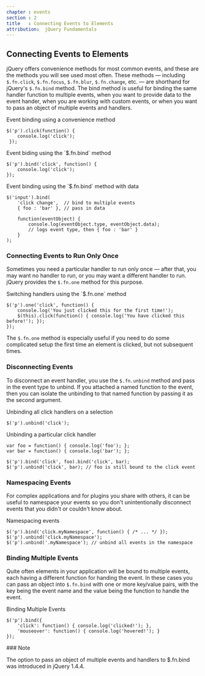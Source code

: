 ```yaml
---
chapter : events
section : 2
title   : Connecting Events to Elements
attribution:  jQuery Fundamentals
---
```

## Connecting Events to Elements

jQuery offers convenience methods for most common events, and these are the methods you will see used most often. 
These methods — including `$.fn.click`, `$.fn.focus`, `$.fn.blur`, `$.fn.change`, etc. — are shorthand for jQuery's `$.fn.bind` method. 
The bind method is useful for binding the same handler function to multiple events, when you want to provide data to the event hander, when you are working with custom events, or when you want to pass an object of multiple events and handlers.

<div class="example" markdown="1">
Event binding using a convenience method

    $('p').click(function() {
        console.log('click');
     });
</div>

<div class="example" markdown="1">
Event biding using the `$.fn.bind` method

    $('p').bind('click', function() {
        console.log('click');
    });
</div>

<div class="example" markdown="1">
Event binding using the `$.fn.bind` method with data

    $('input').bind(
        'click change',  // bind to multiple events
        { foo : 'bar' }, // pass in data
    
        function(eventObject) {
            console.log(eventObject.type, eventObject.data);
            // logs event type, then { foo : 'bar' }
        }
    );
</div>

### Connecting Events to Run Only Once

Sometimes you need a particular handler to run only once — after that, you may want no handler to run, or you may want a different handler to run. 
jQuery provides the `$.fn.one` method for this purpose.

<div class="example" markdown="1">
Switching handlers using the `$.fn.one` method

    $('p').one('click', function() {
        console.log('You just clicked this for the first time!');
        $(this).click(function() { console.log('You have clicked this before!'); });
    });
</div>

The `$.fn.one` method is especially useful if you need to do some complicated setup the first time an element is clicked, but not subsequent times.

### Disconnecting Events

To disconnect an event handler, you use the `$.fn.unbind` method and pass in the event type to unbind. 
If you attached a named function to the event, then you can isolate the unbinding to that named function by passing it as the second argument.

<div class="example" markdown="1">
Unbinding all click handlers on a selection

    $('p').unbind('click');
</div>

<div class="example" markdown="1">
Unbinding a particular click handler

    var foo = function() { console.log('foo'); };
    var bar = function() { console.log('bar'); };
    
    $('p').bind('click', foo).bind('click', bar);
    $('p').unbind('click', bar); // foo is still bound to the click event
</div>

### Namespacing Events

For complex applications and for plugins you share with others, it can be useful to namespace your events so you don't unintentionally disconnect events that you didn't or couldn't know about.

<div class="example" markdown="1">
Namespacing events

    $('p').bind('click.myNamespace', function() { /* ... */ });
    $('p').unbind('click.myNamespace');
    $('p').unbind('.myNamespace'); // unbind all events in the namespace
</div>

### Binding Multiple Events

Quite often elements in your application will be bound to multiple events, each having a different function for handing the event. 
In these cases you can pass an object into `$.fn.bind` with one or more key/value pairs, with the key being the event name and the value being the function to handle the event.

<div class="example" markdown="1">
Binding Multiple Events

    $('p').bind({
    	'click': function() { console.log('clicked!'); },
    	'mouseover': function() { console.log('hovered!'); }
    });
</div>

<div class="note" markdown="1">
### Note

The option to pass an object of multiple events and handlers to $.fn.bind was introduced in jQuery 1.4.4.
</div>